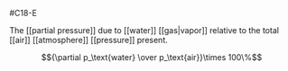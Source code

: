#C18-E 

The [[partial pressure]] due to [[water]] [[gas|vapor]] relative to the total [[air]] [[atmosphere]] [[pressure]] present.

$${\partial p_\text{water} \over p_\text{air}}\times 100\%$$


